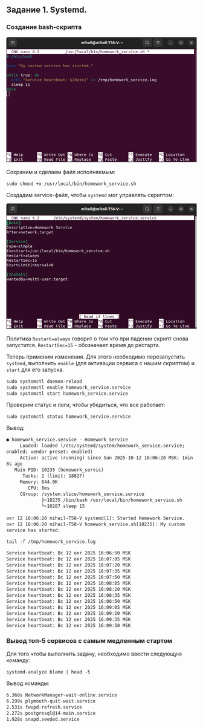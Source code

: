 ## Задание 1. Systemd.

### Создание bash-скрипта

![bash_script.png](img/bash_script.png)

Сохраним и сделаем файл исполняемым:

```shell
sudo chmod +x /usr/local/bin/homework_service.sh
```

Создадим service-файл, чтобы `systemd` мог управлять скриптом:

![service_file.png](img/service_file.png)

Политика `Restart=always` говорит о том что при падении скрипт снова запустится. `RestartSec=15` - обозначает время до рестарта.

Теперь применим изменения. Для этого необходимо перезапустить `systemd`, выполнить `enable` (для активации сервиса с нашим скриптом) и `start` для его запуска.

```shell
sudo systemctl daemon-reload
sudo systemctl enable homework_service.service
sudo systemctl start homework_service.service
```

Проверим статус и логи, чтобы убедиться, что все работает:

```shell
sudo systemctl status homework_service.service
```

Вывод:

```
● homework_service.service - Homework Service
     Loaded: loaded (/etc/systemd/system/homework_service.service; enabled; vendor preset: enabled)
     Active: active (running) since Sun 2025-10-12 16:06:20 MSK; 1min 8s ago
   Main PID: 10235 (homework_servic)
      Tasks: 2 (limit: 18827)
     Memory: 644.0K
        CPU: 8ms
     CGroup: /system.slice/homework_service.service
             ├─10235 /bin/bash /usr/local/bin/homework_service.sh
             └─10287 sleep 15

окт 12 16:06:20 mihail-T58-V systemd[1]: Started Homework Service.
окт 12 16:06:20 mihail-T58-V homework_service.sh[10235]: My custom service has started.
```

```shell
tail -f /tmp/homework_service.log
```

``` 
Service heartbeat: Вс 12 окт 2025 16:06:50 MSK
Service heartbeat: Вс 12 окт 2025 16:07:05 MSK
Service heartbeat: Вс 12 окт 2025 16:07:20 MSK
Service heartbeat: Вс 12 окт 2025 16:07:35 MSK
Service heartbeat: Вс 12 окт 2025 16:07:50 MSK
Service heartbeat: Вс 12 окт 2025 16:08:05 MSK
Service heartbeat: Вс 12 окт 2025 16:08:20 MSK
Service heartbeat: Вс 12 окт 2025 16:08:35 MSK
Service heartbeat: Вс 12 окт 2025 16:08:50 MSK
Service heartbeat: Вс 12 окт 2025 16:09:05 MSK
Service heartbeat: Вс 12 окт 2025 16:09:20 MSK
Service heartbeat: Вс 12 окт 2025 16:09:35 MSK
Service heartbeat: Вс 12 окт 2025 16:09:50 MSK
```

### Вывод топ-5 сервисов с самым медленным стартом

Для того чтобы выполнить задачу, необходимо ввести следующую команду:

```shell
systemd-analyze blame | head -5
```

Вывод команды:

```
6.368s NetworkManager-wait-online.service
6.299s plymouth-quit-wait.service
2.531s fwupd-refresh.service
2.272s postgresql@14-main.service
1.928s snapd.seeded.service
```
